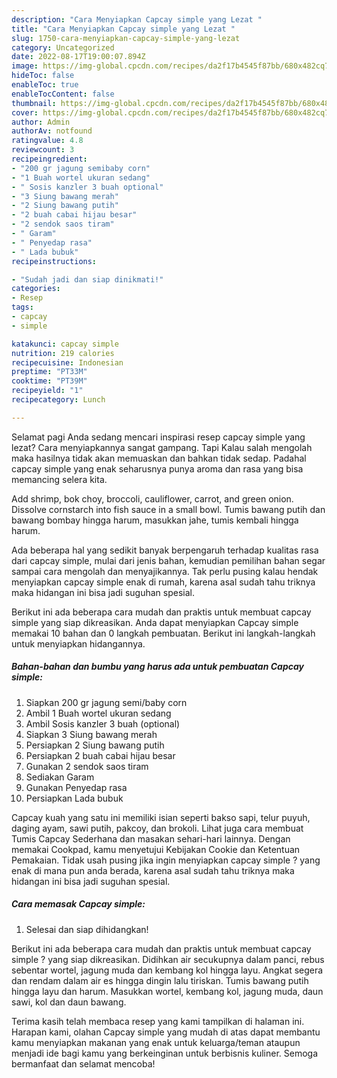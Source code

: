 ```yaml
---
description: "Cara Menyiapkan Capcay simple yang Lezat "
title: "Cara Menyiapkan Capcay simple yang Lezat "
slug: 1750-cara-menyiapkan-capcay-simple-yang-lezat
category: Uncategorized
date: 2022-08-17T19:00:07.894Z
image: https://img-global.cpcdn.com/recipes/da2f17b4545f87bb/680x482cq70/capcay-simple-foto-resep-utama.jpg
hideToc: false
enableToc: true
enableTocContent: false
thumbnail: https://img-global.cpcdn.com/recipes/da2f17b4545f87bb/680x482cq70/capcay-simple-foto-resep-utama.jpg
cover: https://img-global.cpcdn.com/recipes/da2f17b4545f87bb/680x482cq70/capcay-simple-foto-resep-utama.jpg
author: Admin
authorAv: notfound
ratingvalue: 4.8
reviewcount: 3
recipeingredient:
- "200 gr jagung semibaby corn"
- "1 Buah wortel ukuran sedang"
- " Sosis kanzler 3 buah optional"
- "3 Siung bawang merah"
- "2 Siung bawang putih"
- "2 buah cabai hijau besar"
- "2 sendok saos tiram"
- " Garam"
- " Penyedap rasa"
- " Lada bubuk"
recipeinstructions:

- "Sudah jadi dan siap dinikmati!"
categories:
- Resep
tags:
- capcay
- simple

katakunci: capcay simple 
nutrition: 219 calories
recipecuisine: Indonesian
preptime: "PT33M"
cooktime: "PT39M"
recipeyield: "1"
recipecategory: Lunch

---
```



Selamat pagi Anda sedang mencari inspirasi resep capcay simple yang lezat? Cara menyiapkannya sangat gampang. Tapi Kalau salah mengolah maka hasilnya tidak akan memuaskan dan bahkan tidak sedap. Padahal capcay simple yang enak seharusnya punya aroma dan rasa yang bisa memancing selera kita.


Add shrimp, bok choy, broccoli, cauliflower, carrot, and green onion. Dissolve cornstarch into fish sauce in a small bowl. Tumis bawang putih dan bawang bombay hingga harum, masukkan jahe, tumis kembali hingga harum.

Ada beberapa hal yang sedikit banyak berpengaruh terhadap kualitas rasa dari capcay simple, mulai dari jenis bahan, kemudian pemilihan bahan segar sampai cara mengolah dan menyajikannya. Tak perlu pusing kalau hendak menyiapkan capcay simple enak di rumah, karena asal sudah tahu triknya maka hidangan ini bisa jadi suguhan spesial.


Berikut ini ada beberapa cara mudah dan praktis untuk membuat capcay simple yang siap dikreasikan. Anda dapat menyiapkan Capcay simple memakai 10 bahan dan 0 langkah pembuatan. Berikut ini langkah-langkah untuk menyiapkan hidangannya.

<!--inarticleads1-->

##### Bahan-bahan dan bumbu yang harus ada untuk pembuatan Capcay simple:

1. Siapkan 200 gr jagung semi/baby corn
1. Ambil 1 Buah wortel ukuran sedang
1. Ambil  Sosis kanzler 3 buah (optional)
1. Siapkan 3 Siung bawang merah
1. Persiapkan 2 Siung bawang putih
1. Persiapkan 2 buah cabai hijau besar
1. Gunakan 2 sendok saos tiram
1. Sediakan  Garam
1. Gunakan  Penyedap rasa
1. Persiapkan  Lada bubuk


Capcay kuah yang satu ini memiliki isian seperti bakso sapi, telur puyuh, daging ayam, sawi putih, pakcoy, dan brokoli. Lihat juga cara membuat Tumis Capcay Sederhana dan masakan sehari-hari lainnya. Dengan memakai Cookpad, kamu menyetujui Kebijakan Cookie dan Ketentuan Pemakaian. Tidak usah pusing jika ingin menyiapkan capcay simple ? yang enak di mana pun anda berada, karena asal sudah tahu triknya maka hidangan ini bisa jadi suguhan spesial. 

<!--inarticleads2-->

##### Cara memasak Capcay simple:


1. Selesai dan siap dihidangkan!

Berikut ini ada beberapa cara mudah dan praktis untuk membuat capcay simple ? yang siap dikreasikan. Didihkan air secukupnya dalam panci, rebus sebentar wortel, jagung muda dan kembang kol hingga layu. Angkat segera dan rendam dalam air es hingga dingin lalu tiriskan. Tumis bawang putih hingga layu dan harum. Masukkan wortel, kembang kol, jagung muda, daun sawi, kol dan daun bawang. 

Terima kasih telah membaca resep yang kami tampilkan di halaman ini. Harapan kami, olahan Capcay simple yang mudah di atas dapat membantu kamu menyiapkan makanan yang enak untuk keluarga/teman ataupun menjadi ide bagi kamu yang berkeinginan untuk berbisnis kuliner. Semoga bermanfaat dan selamat mencoba!
